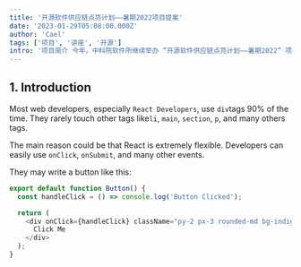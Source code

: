 ```yaml
---
title: '开源软件供应链点亮计划——暑期2022项目提案'
date: '2023-01-29T05:08:00.000Z'
author: 'Cael'
tags: ['项目', '讲座', '开源']
intro: '项目简介 今年，中科院软件所继续举办 “开源软件供应链点亮计划——暑期2022” 项目。该项目与 Google Summer of Code 形式类似：开源社区提供项目需求并提供导师'
---
```


## 1. Introduction

Most web developers, especially `React Developers`, use `div`tags 90% of the time. They rarely touch other tags like`li`, `main`, `section`, `p`, and many others tags.

The main reason could be that React is extremely flexible. Developers can easily use `onClick`, `onSubmit`, and many other events.

They may write a button like this:

```javascript
export default function Button() {
  const handleClick = () => console.log('Button Clicked');

  return (
    <div onClick={handleClick} className="py-2 px-3 rounded-md bg-indigo-600 text-white">
      Click Me
    </div>
  );
}
```
